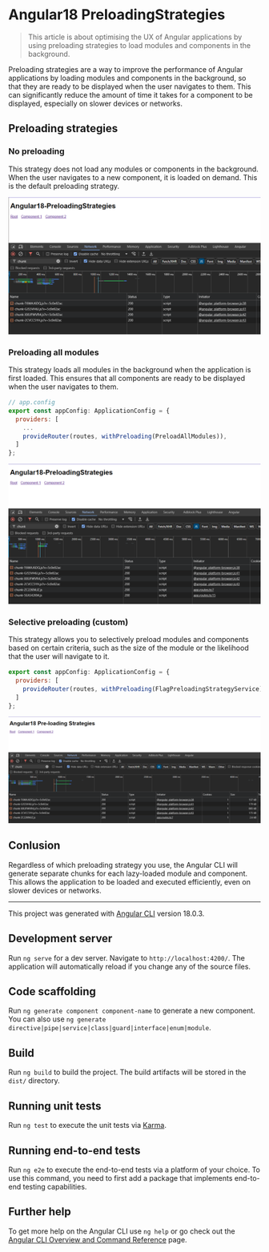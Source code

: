 # Angular18 PreloadingStrategies

> This article is about optimising the UX of Angular applications by using preloading strategies to load modules and components in the background.

Preloading strategies are a way to improve the performance of Angular applications by loading modules and components in the background, so that they are ready to be displayed when the user navigates to them. This can significantly reduce the amount of time it takes for a component to be displayed, especially on slower devices or networks.

## Preloading strategies

### No preloading

This strategy does not load any modules or components in the background. When the user navigates to a new component, it is loaded on demand.
This is the default preloading strategy.

![NoPreloading-Default](./src/app/assets/NoPreloading-Default.png)


### Preloading all modules

This strategy loads all modules in the background when the application is first loaded. This ensures that all components are ready to be displayed when the user navigates to them.

```js
// app.config
export const appConfig: ApplicationConfig = {
  providers: [
    ...
    provideRouter(routes, withPreloading(PreloadAllModules)),
  ]
};
```

![PreloadAllModules](./src/app/assets/PreloadAllModules.png)



### Selective preloading (custom)

This strategy allows you to selectively preload modules and components based on certain criteria, such as the size of the module or the likelihood that the user will navigate to it.

```js
export const appConfig: ApplicationConfig = {
  providers: [
    provideRouter(routes, withPreloading(FlagPreloadingStrategyService)),
  ]
};
```

![Component1](./src//app//assets/PreloadingComponent1.png)


## Conlusion

Regardless of which preloading strategy you use, the Angular CLI will generate separate chunks for each lazy-loaded module and component. This allows the application to be loaded and executed efficiently, even on slower devices or networks.

---

This project was generated with [Angular CLI](https://github.com/angular/angular-cli) version 18.0.3.

## Development server

Run `ng serve` for a dev server. Navigate to `http://localhost:4200/`. The application will automatically reload if you change any of the source files.

## Code scaffolding

Run `ng generate component component-name` to generate a new component. You can also use `ng generate directive|pipe|service|class|guard|interface|enum|module`.

## Build

Run `ng build` to build the project. The build artifacts will be stored in the `dist/` directory.

## Running unit tests

Run `ng test` to execute the unit tests via [Karma](https://karma-runner.github.io).

## Running end-to-end tests

Run `ng e2e` to execute the end-to-end tests via a platform of your choice. To use this command, you need to first add a package that implements end-to-end testing capabilities.

## Further help

To get more help on the Angular CLI use `ng help` or go check out the [Angular CLI Overview and Command Reference](https://angular.dev/tools/cli) page.
